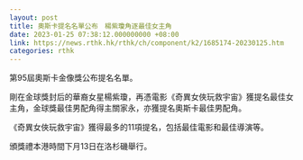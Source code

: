 ```yaml
---
layout: post
title: 奧斯卡提名名單公布　楊紫瓊角逐最佳女主角
date: 2023-01-25 07:38:12.000000000 +08:00
link: https://news.rthk.hk/rthk/ch/component/k2/1685174-20230125.htm
categories: rthk
---
```


第95屆奧斯卡金像獎公布提名名單。

剛在金球獎封后的華裔女星楊紫瓊，再憑電影《奇異女俠玩救宇宙》獲提名最佳女主角，金球獎最佳男配角得主關家永，亦獲提名奧斯卡最佳男配角。

《奇異女俠玩救宇宙》獲得最多的11項提名，包括最佳電影和最佳導演等。

頒獎禮本港時間下月13日在洛杉磯舉行。
